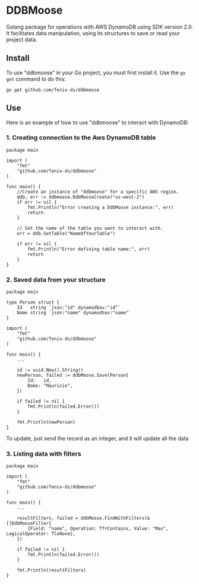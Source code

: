 # DDBMoose
Golang package for operations with AWS DynamoDB using SDK version 2.0. It facilitates data manipulation, using its structures to save or read your project data.

## Install

To use "ddbmoose" in your Go project, you must first install it. Use the `go get` command to do this:

    go get github.com/fenix-ds/ddbmoose

## Use

Here is an example of how to use "ddbmoose" to interact with DynamoDB:

### 1. Creating connection to the Aws DynamoDB table

```
package main

import (
    "fmt"
    "github.com/fenix-ds/ddbmoose"
)

func main() {
    //Create an instance of "ddbmoose" for a specific AWS region.
    ddb, err := ddbmoose.DdbMooseCreate("us-west-2")
    if err != nil {
        fmt.Println("Error creating a DdbMoose instance:", err)
        return
    }

    // Set the name of the table you want to interact with.
    err = ddb.SetTable("NameOfYourTable")
        
    if err != nil {
        fmt.Println("Error defining table name:", err)
        return
    }
}
```

### 2. Saved data from your structure

```
package main

type Person struct {
	Id   string `json:"id" dynamodbav:"id"`
	Name string `json:"name" dynamodbav:"name"`
}

import (
    "fmt"
    "github.com/fenix-ds/ddbmoose"
)

func main() {
    ...

    id := uuid.New().String()
	newPerson, failed := ddbMoose.Save(Person{
		Id:   id,
		Name: "Mauricio",
	})

	if failed != nil {
		fmt.Println(failed.Error())
	}

	fmt.Println(newPerson)
}
```

To update, just send the record as an integer, and it will update all the data

### 3. Listing data with filters

```
package main

import (
    "fmt"
    "github.com/fenix-ds/ddbmoose"
)

func main() {
    ...

    resultFilters, failed = ddbMoose.FindWithFilters(&[]DdbMooseFilter{
		{Field: "name", Operation: TfrContains, Value: "Mau", LogicalOperator: TloNone},
	})

	if failed != nil {
		fmt.Println(failed.Error())
	}

	fmt.Println(resultFilters)
}
```